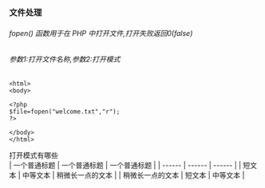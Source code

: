 ### 文件处理
###### fopen() 函数用于在 PHP 中打开文件,打开失败返回0(false)
###### 参数1:打开文件名称,参数2:打开模式
```
<html>
<body>

<?php
$file=fopen("welcome.txt","r");
?>

</body>
</html>
```


打开模式有哪些  
| 一个普通标题 | 一个普通标题 | 一个普通标题 |
| ------ | ------ | ------ |
| 短文本 | 中等文本 | 稍微长一点的文本 |
| 稍微长一点的文本 | 短文本 | 中等文本 |


